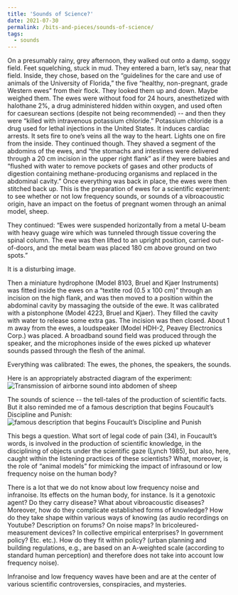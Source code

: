 ```yaml
---
title: 'Sounds of Science?'
date: 2021-07-30
permalink: /bits-and-pieces/sounds-of-science/
tags:
  - sounds
---
```


On a presumably rainy, grey afternoon, they walked out onto a damp, soggy field. Feet squelching, stuck in mud. They entered a barn, let’s say, near that field. Inside, they chose, based on the “guidelines for the care and use of animals of the University of Florida,” the five “healthy, non-pregnant, grade Western ewes” from their flock. They looked them up and down. Maybe weighed them. The ewes were without food for 24 hours, anesthetized with halothane 2%, a drug administered hidden within oxygen, and used often for caesurean sections (despite not being recommended) -- and then they were “killed with intravenous potassium chloride.” Potassium chloride is a drug used for lethal injections in the United States. It induces cardiac arrests. It sets fire to one’s veins all the way to the heart. Lights one on fire from the inside. They continued though. They shaved a segment of the abdomins of the ewes, and “the stomachs and intestines were delivered through a 20 cm incision in the upper right flank” as if they were babies and “flushed with water to remove pockets of gases and other products of digestion containing methane-producing organisms and replaced in the abdominal cavity.” Once everything was back in place, the ewes were then stitched back up. This is the preparation of ewes for a scientific experiment: to see whether or not low frequency sounds, or sounds of a vibroacoustic origin, have an impact on the foetus of pregnant women through an animal model, sheep.

They continued: “Ewes were suspended horizontally from a metal U-beam with heavy guage wire which was tunneled through tissue covering the spinal column. The ewe was then lifted to an upright position, carried out-of-doors, and the metal beam was placed 180 cm above ground on two spots.”

It is a disturbing image.

Then a miniature hydrophone (Model 8103, Bruel and Kjaer Instruments) was fitted inside the ewes on a “textite rod (0.5 x 100 cm)” through an incision on the high flank, and was then moved to a position within the abdominal cavity by massaging the outside of the ewe. It was calibrated with a pistonphone (Model 4223, Bruel and Kjaer). They filled the cavity with water to release some extra gas. The incision was then closed. About 1 m away from the ewes, a loudspeaker (Model HDH-2, Peavey Electronics Corp.) was placed. A broadband sound field was produced through the speaker, and the microphones inside of the ewes picked up whatever sounds passed through the flesh of the animal.

Everything was calibrated: The ewes, the phones, the speakers, the sounds.

Here is an appropriately abstracted diagram of the experiment:
![Transmission of airborne sound into abdomen of sheep](https://brettmommersteeg.github.io\images\sounds-science-1.png)

The sounds of science -- the tell-tales of the production of scientific facts. But it also reminded me of a famous description that begins Foucault’s Discipline and Punish: 
![famous description that begins Foucault’s Discipline and Punish](https://brettmommersteeg.github.io\images\sounds-science-2.png)

This begs a question. What sort of legal code of pain (34), in Foucault’s words, is involved in the production of scientific knowledge, in the disciplining of objects under the scientific gaze (Lynch 1985), but also, here, caught within the listening practices of these scientists? What, moreover, is the role of “animal models” for mimicking the impact of infrasound or low frequency noise on the human body?

There is a lot that we do not know about low frequency noise and infranoise. Its effects on the human body, for instance. Is it a genotoxic agent? Do they carry disease? What about vibroacoustic diseases? Moreover, how do they complicate established forms of knowledge? How do they take shape within various ways of knowing (as audio recordings on Youtube? Description on forums? On noise maps? In bricoleured-measurement devices? In collective empirical enterprises? In government policy? Etc. etc.). How do they fit within policy? (urban planning and building regulations, e.g., are based on an A-weighted scale (according to standard human perception) and therefore does not take into account low frequency noise).

Infranoise and low frequency waves have been and are at the center of various scientific controversies, conspiracies, and mysteries.